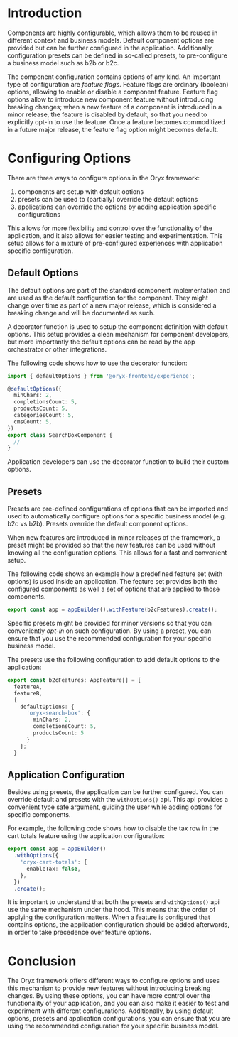 # Introduction

Components are highly configurable, which allows them to be reused in different context and business models. Default component options are provided but can be further configured in the application. Additionally, configuration presets can be defined in so-called presets, to pre-configure a business model such as b2b or b2c.

The component configuration contains options of any kind. An important type of configuration are _feature flags_. Feature flags are ordinary (boolean) options, allowing to enable or disable a component feature. Feature flag options allow to introduce new component feature without introducing breaking changes; when a new feature of a component is introduced in a minor release, the feature is disabled by default, so that you need to explicitly opt-in to use the feature. Once a feature becomes commoditized in a future major release, the feature flag option might becomes default.

# Configuring Options

There are three ways to configure options in the Oryx framework:

1. components are setup with default options
2. presets can be used to (partially) override the default options
3. applications can override the options by adding application specific configurations

This allows for more flexibility and control over the functionality of the application, and it also allows for easier testing and experimentation. This setup allows for a mixture of pre-configured experiences with application specific configuration.

## Default Options

The default options are part of the standard component implementation and are used as the default configuration for the component. They might change over time as part of a new major release, which is considered a breaking change and will be documented as such.

A decorator function is used to setup the component definition with default options. This setup provides a clean mechanism for component developers, but more importantly the default options can be read by the app orchestrator or other integrations.

The following code shows how to use the decorator function:

```ts
import { defaultOptions } from '@oryx-frontend/experience';

@defaultOptions({
  minChars: 2,
  completionsCount: 5,
  productsCount: 5,
  categoriesCount: 5,
  cmsCount: 5,
})
export class SearchBoxComponent {
  //
}
```

Application developers can use the decorator function to build their custom options.

## Presets

Presets are pre-defined configurations of options that can be imported and used to automatically configure options for a specific business model (e.g. b2c vs b2b). Presets override the default component options.

When new features are introduced in minor releases of the framework, a preset might be provided so that the new features can be used without knowing all the configuration options. This allows for a fast and convenient setup.

The following code shows an example how a predefined feature set (with options) is used inside an application. The feature set provides both the configured components as well a set of options that are applied to those components.

```ts
export const app = appBuilder().withFeature(b2cFeatures).create();
```

Specific presets might be provided for minor versions so that you can conveniently _opt-in_ on such configuration. By using a preset, you can ensure that you use the recommended configuration for your specific business model.

The presets use the following configuration to add default options to the application:

```ts
export const b2cFeatures: AppFeature[] = [
  featureA,
  featureB,
  {
    defaultOptions: {
      'oryx-search-box': {
        minChars: 2,
        completionsCount: 5,
        productsCount: 5
      }
    };
  }
```

## Application Configuration

Besides using presets, the application can be further configured. You can override default and presets with the `withOptions()` api. This api provides a convenient type safe argument, guiding the user while adding options for specific components.

For example, the following code shows how to disable the tax row in the cart totals feature using the application configuration:

```ts
export const app = appBuilder()
  .withOptions({
    'oryx-cart-totals': {
      enableTax: false,
    },
  })
  .create();
```

It is important to understand that both the presets and `withOptions()` api use the same mechanism under the hood. This means that the order of applying the configuration matters. When a feature is configured that contains options, the application configuration should be added afterwards, in order to take precedence over feature options.

# Conclusion

The Oryx framework offers different ways to configure options and uses this mechanism to provide new features without introducing breaking changes. By using these options, you can have more control over the functionality of your application, and you can also make it easier to test and experiment with different configurations. Additionally, by using default options, presets and application configurations, you can ensure that you are using the recommended configuration for your specific business model.
